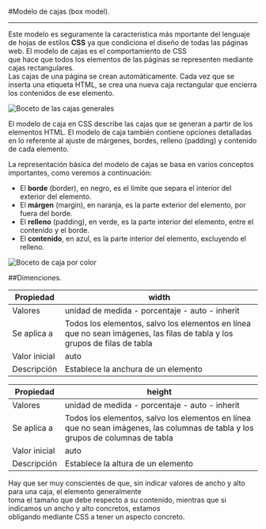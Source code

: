 #Modelo de cajas (box model).
****
Este modelo es seguramente la caracteristica más mportante del lenguaje de hojas de estilos **CSS**  ya que condiciona el diseño de todas las páginas web. El modelo de cajas es el comportamiento de CSS   
que hace que todos los elementos de las páginas se representen mediante cajas rectangulares.  
Las cajas de una página se crean automáticamente. Cada vez que se inserta una etiqueta HTML, se crea una nueva caja rectangular que encierra los contenidos de ese elemento.  

![Boceto de las cajas generales](https://www.solvetic.com/uploads/monthly_03_2014/tutorials-1415-0-28640200-1395790626.gif "Margenes del modelo de cajas.")

El modelo de caja en CSS describe las cajas que se generan a partir de los elementos HTML. El modelo de caja también  contiene opciones detalladas en lo referente al ajuste de márgenes, bordes, relleno (padding) y contenido de cada  elemento.

La representación básica del modelo de cajas se basa en varios conceptos importantes, como veremos a continuación:

+ El **borde** (border), en negro, es el límite que separa el  interior del exterior del elemento.
+ El **márgen** (margin), en naranja, es la parte exterior del  elemento, por fuera del borde.
+ El **relleno** (padding), en verde, es la parte interior del  elemento, entre el contenido y el borde.
+ El **contenido**, en azul, es la parte interior del elemento,  excluyendo el relleno.

![Boceto de caja por color](https://lenguajecss.com/css/modelo-de-cajas/que-es/modelo-de-cajas.png "Boceto de lenguajecss.")

##Dimenciones.

| Propiedad | width |
|-----------|-------|
| Valores | unidad de medida - porcentaje - auto - inherit |
| Se aplica a | Todos los elementos, salvo los elementos en línea que no sean imágenes, las filas de tabla y los grupos de filas de tabla |
| Valor inicial | auto |
| Descripción | Establece la anchura de un elemento |


| Propiedad | height |
|-----------|-------|
| Valores | unidad de medida - porcentaje - auto - inherit |
| Se aplica a | Todos los elementos,  salvo los elementos en línea que no sean imágenes, las columnas de tabla y los grupos de columnas de tabla |
| Valor inicial | auto |
| Descripción | Establece la altura de un elemento |

Hay que ser muy conscientes de que, sin indicar valores de ancho y alto para una caja, el elemento generalmente  
toma el tamaño que debe respecto a su contenido, mientras que si indicamos un ancho y alto concretos, estamos  
obligando mediante CSS a tener un aspecto concreto.

